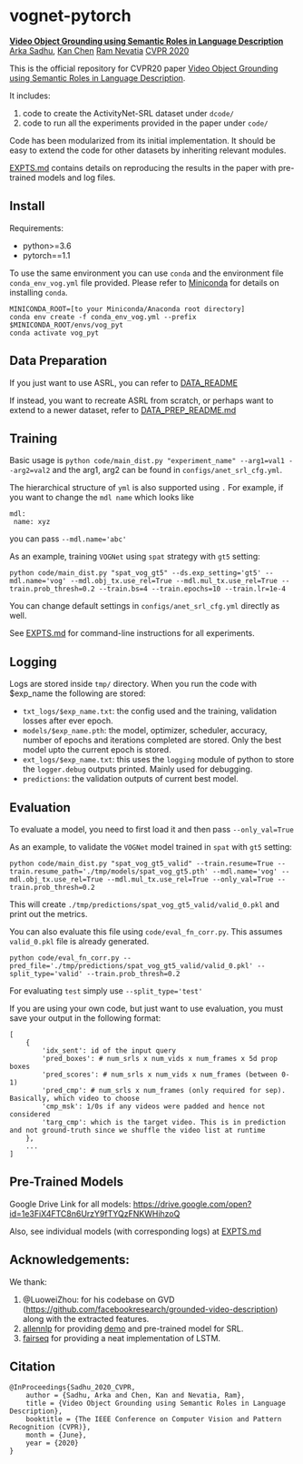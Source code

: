 # vognet-pytorch
[**Video Object Grounding using Semantic Roles in Language Description**](https://arxiv.org/abs/2003.10606)<br>
[Arka Sadhu](https://theshadow29.github.io/), [Kan Chen](https://kanchen.info/) [Ram Nevatia](https://sites.usc.edu/iris-cvlab/professor-ram-nevatia/)
[CVPR 2020](http://cvpr2020.thecvf.com/)

This is the official repository for CVPR20 paper [Video Object Grounding using Semantic Roles in Language Description](https://arxiv.org/abs/2003.10606).

It includes:
1. code to create the ActivityNet-SRL dataset under `dcode/`
1. code to run all the experiments provided in the paper under `code/`

Code has been modularized from its initial implementation.
It should be easy to extend the code for other datasets by inheriting relevant modules. 

[EXPTS.md](./EXPTS.md) contains details on reproducing the results in the paper with pre-trained models and log files.

## Install

Requirements:
 - python>=3.6
  - pytorch==1.1

  To use the same environment you can use `conda` and the environment file `conda_env_vog.yml` file provided. Please refer to [Miniconda](https://docs.conda.io/en/latest/miniconda.html) for details on installing `conda`.

  ```
  MINICONDA_ROOT=[to your Miniconda/Anaconda root directory]
  conda env create -f conda_env_vog.yml --prefix $MINICONDA_ROOT/envs/vog_pyt
  conda activate vog_pyt
  ```

## Data Preparation

If you just want to use ASRL, you can refer to [DATA_README](./data/README.md)

If instead, you want to recreate ASRL from scratch, or perhaps want to extend to a newer dataset, refer to [DATA_PREP_README.md](./dcode/README.md)

## Training
Basic usage is `python code/main_dist.py "experiment_name" --arg1=val1 --arg2=val2` and the arg1, arg2 can be found in `configs/anet_srl_cfg.yml`.

The hierarchical structure of `yml` is also supported using `.`
For example, if you want to change the `mdl name` which looks like
```
mdl:
 name: xyz
```
you can pass `--mdl.name='abc'`

As an example, training `VOGNet` using `spat` strategy with `gt5` setting:

```
python code/main_dist.py "spat_vog_gt5" --ds.exp_setting='gt5' --mdl.name='vog' --mdl.obj_tx.use_rel=True --mdl.mul_tx.use_rel=True --train.prob_thresh=0.2 --train.bs=4 --train.epochs=10 --train.lr=1e-4
```

You can change default settings in `configs/anet_srl_cfg.yml` directly as well.

See [EXPTS.md](./EXPTS.md) for command-line instructions for all experiments.

## Logging

Logs are stored inside `tmp/` directory. When you run the code with $exp_name the following are stored:
- `txt_logs/$exp_name.txt`: the config used and the training, validation losses after ever epoch.
- `models/$exp_name.pth`: the model, optimizer, scheduler, accuracy, number of epochs and iterations completed are stored. Only the best model upto the current epoch is stored.
- `ext_logs/$exp_name.txt`: this uses the `logging` module of python to store the `logger.debug` outputs printed. Mainly used for debugging.
- `predictions`: the validation outputs of current best model.

## Evaluation
To evaluate a model, you need to first load it and then pass `--only_val=True`

As an example, to validate the `VOGNet` model trained in `spat` with `gt5` setting:
```
python code/main_dist.py "spat_vog_gt5_valid" --train.resume=True --train.resume_path='./tmp/models/spat_vog_gt5.pth' --mdl.name='vog' --mdl.obj_tx.use_rel=True --mdl.mul_tx.use_rel=True --only_val=True --train.prob_thresh=0.2
```

This will create `./tmp/predictions/spat_vog_gt5_valid/valid_0.pkl` and print out the metrics.

You can also evaluate this file using `code/eval_fn_corr.py`. This assumes `valid_0.pkl` file is already generated.

```
python code/eval_fn_corr.py --pred_file='./tmp/predictions/spat_vog_gt5_valid/valid_0.pkl' --split_type='valid' --train.prob_thresh=0.2
```

For evaluating `test` simply use `--split_type='test'`

If you are using your own code, but just want to use evaluation, you must save your output in the following format:
```
[
	{
		'idx_sent': id of the input query
		'pred_boxes': # num_srls x num_vids x num_frames x 5d prop boxes
		'pred_scores': # num_srls x num_vids x num_frames (between 0-1)
		'pred_cmp': # num_srls x num_frames (only required for sep). Basically, which video to choose
		'cmp_msk': 1/0s if any videos were padded and hence not considered
		'targ_cmp': which is the target video. This is in prediction and not ground-truth since we shuffle the video list at runtime
	},
	...
]
```

## Pre-Trained Models

Google Drive Link for all models: https://drive.google.com/open?id=1e3FiX4FTC8n6UrzY9fTYQzFNKWHihzoQ

Also, see individual models (with corresponding logs) at [EXPTS.md](./EXPTS.md)

## Acknowledgements:

We thank:
1. @LuoweiZhou: for his codebase on GVD (https://github.com/facebookresearch/grounded-video-description) along with the extracted features.
2. [allennlp](https://github.com/allenai/allennlp) for providing [demo](https://demo.allennlp.org/semantic-role-labeling) and pre-trained model for SRL.
3. [fairseq](https://github.com/pytorch/fairseq) for providing a neat implementation of LSTM.

## Citation
```
@InProceedings{Sadhu_2020_CVPR,
	author = {Sadhu, Arka and Chen, Kan and Nevatia, Ram},
	title = {Video Object Grounding using Semantic Roles in Language Description},
	booktitle = {The IEEE Conference on Computer Vision and Pattern Recognition (CVPR)},
	month = {June},
	year = {2020}
}
```
